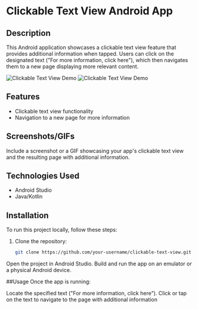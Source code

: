 # Clickable Text View Android App


## Description
This Android application showcases a clickable text view feature that provides additional information when tapped. Users can click on the designated text ("For more information, click here"), which then navigates them to a new page displaying more relevant content.

![Clickable Text View Demo](clickableTextView1.png)
![Clickable Text View Demo](clickableTextView2.png)


## Features
- Clickable text view functionality
- Navigation to a new page for more information

## Screenshots/GIFs
Include a screenshot or a GIF showcasing your app's clickable text view and the resulting page with additional information.

## Technologies Used
- Android Studio
- Java/Kotlin

## Installation
To run this project locally, follow these steps:
1. Clone the repository:
   ```bash
   git clone https://github.com/your-username/clickable-text-view.git
Open the project in Android Studio.
Build and run the app on an emulator or a physical Android device.

##Usage
Once the app is running:

Locate the specified text ("For more information, click here").
Click or tap on the text to navigate to the page with additional information
